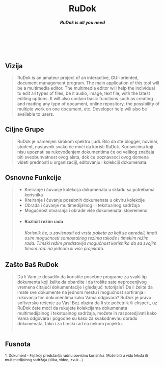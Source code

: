 # **<div align = "center">RuDok</div>**

##### _<div align = "center">RuDok is all you need</div>_
<br></br>
<br></br>



## Vizija
>RuDok is an amateur project of an interactive, GUI-oriented, document management program. 
>The main application of this tool will be a multimedia editor. 
>The multimedia editor will help the individual to edit all types of files, be it audio, image, text file, with the latest editing options. 
>It will also contain basic functions such as creating and reading any type of document, online repository, the possibility of multiple work on one document, etc. 
>Developer help will also be available to users. 


## Ciljne Grupe
>RuDok je namenjen širokom spektru ljudi. Bilo da ste blogger, novinar, student, nastavnik svako će moći da koristi RuDok. Korisnicima koji nisu upoznati sa rukovođenjem dokumentima će od velikog značaja biti sveobuhvatnost ovog alata,
> dok će poznavaoci ovog domena videti prednosti u organizaciji, editovanju i kolekciji dokumenata.
 
 
## Osnovne Funkcije
>+	Kreiranje i čuvanje kolekcija dokumenata u skladu sa potrebama korisnika
>+	Kreiranje i čuvanje posebnih dokumenata u okviru kolekcije
>+	Obrada i čuvanje multimedijalnog ili tekstualnog sadržaja
>+	Mogućnost otvaranja i obrade više dokumenata istovremeno 
>+	<h4>Različit režim rada <h6>Korisnik će, u zavisnosti od vrste paketa za koji se opredeli, imati osim mogućnosti samostalnog rezima takođe i timskim režim rada. Timski režim predstavlja mogućnost korisnika da sa svojim timom radi na jednom ili više projekata.
 
 
## Zašto Baš RuDok
>Da li Vam je dosadilo da koristite posebne programe za svaki tip dokumenta koji želite da obardite i da trošite sate neprocenjivog vremena čitajući dokumentacije i gledajući tutorijale? Da li želite da imate sve dokumente na jednom mestu i mogućnost sortiranja i rukovanja tim dokumentima kako Vama odgovara? RuDok je pravo softversko rešenje za Vas! Bez obzira da li ste početnik ili ekspert, uz RuDok ćete moći da rukujete kolekcijama dokumenata multimedijalnog i tekstualnog sadržaja, možete ih rasporedjivati kako Vama odgovara i pogodne su kako za svakodnevnu obradu dokumenata, tako i za timski rad na nekom projektu.
<br></br>

## Fusnota
<sup>1. Dokument - Fajl koji predstavlja radnu površinu korisnika. Može biti u vidu teksta ili multimedijalnog sadržaja (slika, video, zvuk...)</sup>
